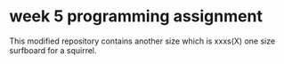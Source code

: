 # week 5 programming assignment

This modified repository contains another size which is xxxs(X) one size surfboard for a squirrel. 
